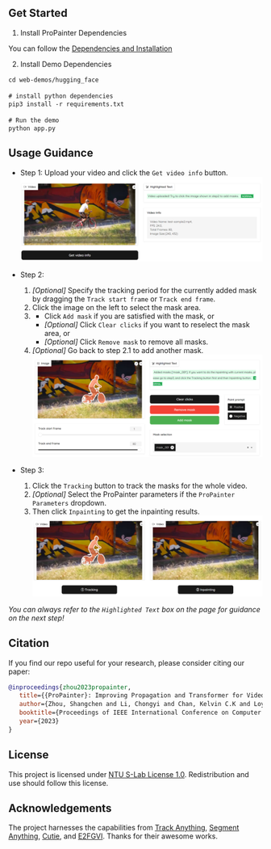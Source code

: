 ## Get Started
1. Install ProPainter Dependencies

You can follow the [Dependencies and Installation](https://github.com/Luo-Yihang/ProPainter-pr/tree/dev_yihang#dependencies-and-installation)

2. Install Demo Dependencies
```shell
cd web-demos/hugging_face

# install python dependencies 
pip3 install -r requirements.txt

# Run the demo
python app.py
```

## Usage Guidance
* Step 1: Upload your video and click the `Get video info` button.
![Step 1](./assets/step1.png)

* Step 2: 
   1. *[Optional]* Specify the tracking period for the currently added mask by dragging the `Track start frame` or `Track end frame`.
   2. Click the image on the left to select the mask area.
   3. - Click `Add mask` if you are satisfied with the mask, or
      - *[Optional]* Click `Clear clicks` if you want to reselect the mask area, or
      - *[Optional]* Click `Remove mask` to remove all masks.
   4. *[Optional]* Go back to step 2.1 to add another mask.
![Step 2](./assets/step2.png)
   
* Step 3: 
   1. Click the `Tracking` button to track the masks for the whole video.
   2. *[Optional]* Select the ProPainter parameters if the `ProPainter Parameters` dropdown.
   2. Then click `Inpainting` to get the inpainting results.
![Step 3](./assets/step3.png)

*You can always refer to the `Highlighted Text` box on the page for guidance on the next step!*


## Citation
If you find our repo useful for your research, please consider citing our paper:
```bibtex
@inproceedings{zhou2023propainter,
   title={{ProPainter}: Improving Propagation and Transformer for Video Inpainting},
   author={Zhou, Shangchen and Li, Chongyi and Chan, Kelvin C.K and Loy, Chen Change},
   booktitle={Proceedings of IEEE International Conference on Computer Vision (ICCV)},
   year={2023}
}
```


## License

This project is licensed under <a rel="license" href="./LICENSE">NTU S-Lab License 1.0</a>. Redistribution and use should follow this license.


## Acknowledgements

The project harnesses the capabilities from [Track Anything](https://github.com/gaomingqi/Track-Anything), [Segment Anything](https://github.com/facebookresearch/segment-anything), [Cutie](https://github.com/hkchengrex/Cutie), and [E2FGVI](https://github.com/MCG-NKU/E2FGVI). Thanks for their awesome works.
